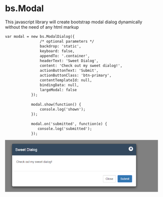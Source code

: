 bs.Modal
========

This javascript library will create bootstrap modal dialog dynamically without the need of any html markup

```
var modal = new bs.ModalDialog({
                /* optional parameters */
                backdrop: 'static',
                keyboard: false,
                appendTo: '.container',
                headerText: 'Sweet Dialog',
                content: 'Check out my sweet dialog!',
                actionButtonText: 'Submit',
                actionButtonClass: 'btn-primary',
                contentTemplateId: null,
        		bindingData: null,
        		largeModal: false
            });

            modal.show(function() {
                console.log('shown');
            });

            modal.on('submitted', function(e) {
               console.log('submitted'); 
            });
```
![alt text](https://raw.githubusercontent.com/samranjbari/bs.Modal/master/modal.PNG "Modal Dialog")
